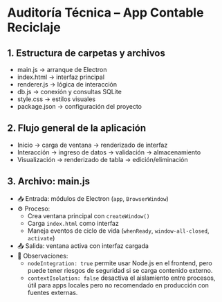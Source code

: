 # Auditoría Técnica – App Contable Reciclaje

## 1. Estructura de carpetas y archivos
- main.js → arranque de Electron
- index.html → interfaz principal
- renderer.js → lógica de interacción
- db.js → conexión y consultas SQLite
- style.css → estilos visuales
- package.json → configuración del proyecto

## 2. Flujo general de la aplicación
- Inicio → carga de ventana → renderizado de interfaz
- Interacción → ingreso de datos → validación → almacenamiento
- Visualización → renderizado de tabla → edición/eliminación

## 3. Archivo: main.js

- 📥 Entrada: módulos de Electron (`app`, `BrowserWindow`)
- ⚙️ Proceso:
  - Crea ventana principal con `createWindow()`
  - Carga `index.html` como interfaz
  - Maneja eventos de ciclo de vida (`whenReady`, `window-all-closed`, `activate`)
- 📤 Salida: ventana activa con interfaz cargada
- 📌 Observaciones:
  - `nodeIntegration: true` permite usar Node.js en el frontend, pero puede tener riesgos de seguridad si se carga contenido externo.
  - `contextIsolation: false` desactiva el aislamiento entre procesos, útil para apps locales pero no recomendado en producción con fuentes externas.
